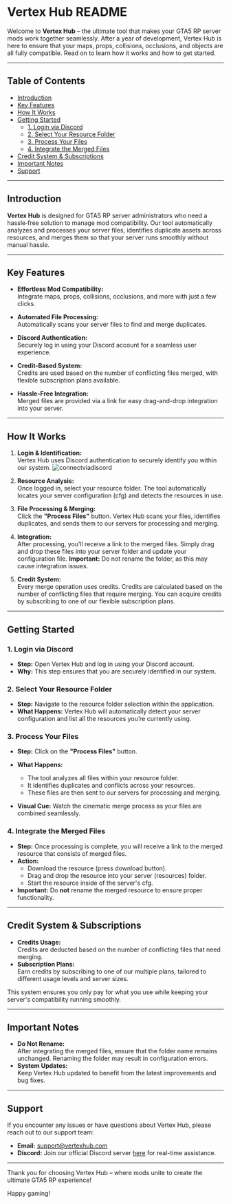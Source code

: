 # Vertex Hub README

Welcome to **Vertex Hub** – the ultimate tool that makes your GTA5 RP server mods work together seamlessly. After a year of development, Vertex Hub is here to ensure that your maps, props, collisions, occlusions, and objects are all fully compatible. Read on to learn how it works and how to get started.

---

## Table of Contents

- [Introduction](#introduction)
- [Key Features](#key-features)
- [How It Works](#how-it-works)
- [Getting Started](#getting-started)
  - [1. Login via Discord](#1-login-via-discord)
  - [2. Select Your Resource Folder](#2-select-your-resource-folder)
  - [3. Process Your Files](#3-process-your-files)
  - [4. Integrate the Merged Files](#4-integrate-the-merged-files)
- [Credit System & Subscriptions](#credit-system--subscriptions)
- [Important Notes](#important-notes)
- [Support](#support)

---

## Introduction

**Vertex Hub** is designed for GTA5 RP server administrators who need a hassle‑free solution to manage mod compatibility. Our tool automatically analyzes and processes your server files, identifies duplicate assets across resources, and merges them so that your server runs smoothly without manual hassle.

---

## Key Features

- **Effortless Mod Compatibility:**  
  Integrate maps, props, collisions, occlusions, and more with just a few clicks.
  
- **Automated File Processing:**  
  Automatically scans your server files to find and merge duplicates.
  
- **Discord Authentication:**  
  Securely log in using your Discord account for a seamless user experience.
  
- **Credit-Based System:**  
  Credits are used based on the number of conflicting files merged, with flexible subscription plans available.

- **Hassle-Free Integration:**  
  Merged files are provided via a link for easy drag-and-drop integration into your server.

---

## How It Works

1. **Login & Identification:**  
   Vertex Hub uses Discord authentication to securely identify you within our system.
   ![connectviadiscord](https://github.com/user-attachments/assets/975ea39a-2e5a-4137-a266-723c42683bf5)


3. **Resource Analysis:**  
   Once logged in, select your resource folder. The tool automatically locates your server configuration (cfg) and detects the resources in use.

4. **File Processing & Merging:**  
   Click the **"Process Files"** button. Vertex Hub scans your files, identifies duplicates, and sends them to our servers for processing and merging.

5. **Integration:**  
   After processing, you’ll receive a link to the merged files. Simply drag and drop these files into your server folder and update your configuration file. **Important:** Do not rename the folder, as this may cause integration issues.

6. **Credit System:**  
   Every merge operation uses credits. Credits are calculated based on the number of conflicting files that require merging. You can acquire credits by subscribing to one of our flexible subscription plans.

---

## Getting Started

### 1. Login via Discord

- **Step:** Open Vertex Hub and log in using your Discord account.
- **Why:** This step ensures that you are securely identified in our system.

### 2. Select Your Resource Folder

- **Step:** Navigate to the resource folder selection within the application.
- **What Happens:** Vertex Hub will automatically detect your server configuration and list all the resources you’re currently using.

### 3. Process Your Files

- **Step:** Click on the **"Process Files"** button.
- **What Happens:**  
  - The tool analyzes all files within your resource folder.
  - It identifies duplicates and conflicts across your resources.
  - These files are then sent to our servers for processing and merging.
  
- **Visual Cue:** Watch the cinematic merge process as your files are combined seamlessly.

### 4. Integrate the Merged Files

- **Step:** Once processing is complete, you will receive a link to the merged resource that consists of merged files.
- **Action:**  
  - Download the resource (press download button).
  - Drag and drop the resource into your server (resources) folder.
  - Start the resource inside of the server's cfg.
- **Important:** Do **not** rename the merged resource to ensure proper functionality.

---

## Credit System & Subscriptions

- **Credits Usage:**  
  Credits are deducted based on the number of conflicting files that need merging.
- **Subscription Plans:**  
  Earn credits by subscribing to one of our multiple plans, tailored to different usage levels and server sizes.
  
This system ensures you only pay for what you use while keeping your server's compatibility running smoothly.

---

## Important Notes

- **Do Not Rename:**  
  After integrating the merged files, ensure that the folder name remains unchanged. Renaming the folder may result in configuration errors.
- **System Updates:**  
  Keep Vertex Hub updated to benefit from the latest improvements and bug fixes.

---

## Support

If you encounter any issues or have questions about Vertex Hub, please reach out to our support team:

- **Email:** [support@vertexhub.com](mailto:support@vertexhub.com)
- **Discord:** Join our official Discord server [here](#) for real-time assistance.

---

Thank you for choosing Vertex Hub – where mods unite to create the ultimate GTA5 RP experience!

Happy gaming!
